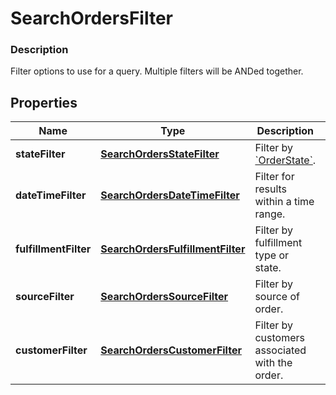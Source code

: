 
# SearchOrdersFilter

### Description

Filter options to use for a query. Multiple filters will be ANDed together.

## Properties
Name | Type | Description | Notes
------------ | ------------- | ------------- | -------------
**stateFilter** | [**SearchOrdersStateFilter**](SearchOrdersStateFilter.md) | Filter by [&#x60;OrderState&#x60;](#type-orderstate). |  [optional]
**dateTimeFilter** | [**SearchOrdersDateTimeFilter**](SearchOrdersDateTimeFilter.md) | Filter for results within a time range. |  [optional]
**fulfillmentFilter** | [**SearchOrdersFulfillmentFilter**](SearchOrdersFulfillmentFilter.md) | Filter by fulfillment type or state. |  [optional]
**sourceFilter** | [**SearchOrdersSourceFilter**](SearchOrdersSourceFilter.md) | Filter by source of order. |  [optional]
**customerFilter** | [**SearchOrdersCustomerFilter**](SearchOrdersCustomerFilter.md) | Filter by customers associated with the order. |  [optional]



